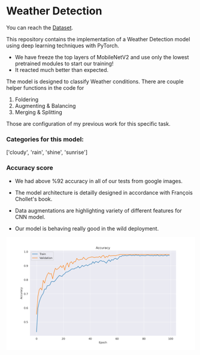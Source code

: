 # Weather Detection

You can reach the [Dataset](https://data.mendeley.com/datasets/4drtyfjtfy/1). 

This repository contains the implementation of a Weather Detection model using deep learning techniques with PyTorch. 

- We have freeze the top layers of MobileNetV2 and use only the lowest pretrained modules to start our training!
- It reacted much better than expected.

The model is designed to classify Weather conditions. There are couple helper functions in the code for 

1. Foldering
2. Augmenting & Balancing
3. Merging & Splitting

Those are configuration of my previous work for this specific task.

### Categories for this model:
['cloudy', 'rain', 'shine', 'sunrise']

### Accuracy score
- We had above %92 accuracy in all of our tests from google images.

- The model architecture is detailly designed in accordance with François Chollet's book.

- Data augmentations are highlighting variety of different features for CNN model.
- Our model is behaving really good in the wild deployment.

![Alt text](/accuracy_graph.png "Score")


    


